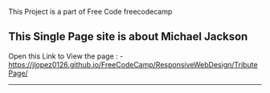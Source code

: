 This Project is a part of Free Code freecodecamp

This Single Page site is about Michael Jackson
----------------------------------------------------------------------------------------------------------------

Open this Link to View the page : - https://jlopez0126.github.io/FreeCodeCamp/ResponsiveWebDesign/TributePage/

-----------------------------------------------------------------------------------------------------------------
